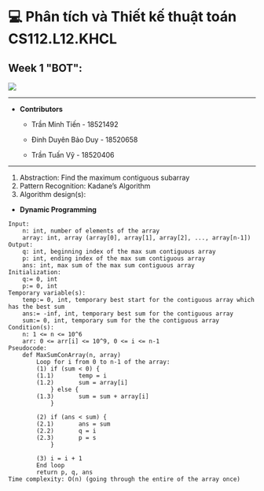 # 💻 Phân tích và Thiết kế thuật toán CS112.L12.KHCL
## Week 1 "BOT":

![](https://portal.uit.edu.vn/Styles/profi/images/logo186x150.png)

---
- **Contributors**

	- Trần Minh Tiến - 18521492

	- Đinh Duyên Bảo Duy - 18520658

	- Trần Tuấn Vỹ - 18520406

----
1. Abstraction: Find the maximum contiguous subarray
2. Pattern Recognition: Kadane’s Algorithm
3. Algorithm design(s):
- **Dynamic Programming**
```
Input:
	n: int, number of elements of the array
	array: int, array (array[0], array[1], array[2], ..., array[n-1])
Output:
	q: int, beginning index of the max sum contiguous array
	p: int, ending index of the max sum contiguous array
	ans: int, max sum of the max sum contiguous array
Initialization:
	q:= 0, int
	p:= 0, int
Temporary variable(s):
	temp:= 0, int, temporary best start for the contiguous array which has the best sum
	ans:= -inf, int, temporary best sum for the contiguous array
	sum:= 0, int, temporary sum for the the contiguous array
Condition(s):
	n: 1 <= n <= 10^6
	arr: 0 <= arr[i] <= 10^9, 0 <= i <= n-1
Pseudocode:
	def MaxSumConArray(n, array)
		Loop for i from 0 to n-1 of the array:
		(1)	if (sum < 0) {
		(1.1)		temp = i
		(1.2)		sum = array[i]
			} else {
		(1.3)		sum = sum + array[i]
			}

		(2)	if (ans < sum) {
		(2.1)		ans = sum
		(2.2)		q = i
		(2.3)		p = s
			}

		(3)	i = i + 1
		End loop
		return p, q, ans
Time complexity: O(n) (going through the entire of the array once)
```
